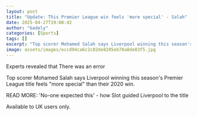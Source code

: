 ```yaml
---
layout: post
title: "Update: This Premier League win feels 'more special' - Salah"
date: 2025-04-27T19:08:42
author: "badely"
categories: [Sports]
tags: []
excerpt: "Top scorer Mohamed Salah says Liverpool winning this season's Premier League title feels 'more special' than their 2020 win."
image: assets/images/eccd94ca6c2c02de8205eb78a8de83f5.jpg
---
```


Experts revealed that There was an error

Top scorer Mohamed Salah says Liverpool winning this season's Premier League title feels "more special" than their 2020 win.

READ MORE: 'No-one expected this' - how Slot guided Liverpool to the title

Available to UK users only.

